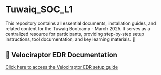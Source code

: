 # Tuwaiq_SOC_L1
This repository contains all essential documents, installation guides, and related content for the Tuwaiq Bootcamp - March 2025. It serves as a centralized resource for participants, providing step-by-step setup instructions, tool documentation, and key learning materials. 🚀


## 📂 Velociraptor EDR Documentation
[Click here to access the Velociraptor EDR setup guide](./Velociraptor_EDR/ReadME.md)

